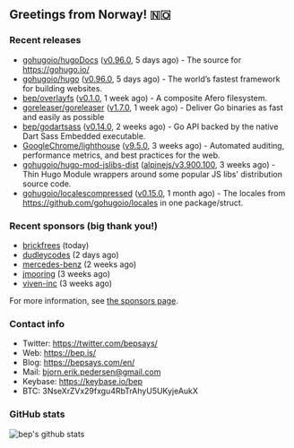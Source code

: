 ## Greetings from Norway! 🇳🇴

### Recent releases
- [gohugoio/hugoDocs](https://github.com/gohugoio/hugoDocs) ([v0.96.0](https://github.com/gohugoio/hugoDocs/releases/tag/v0.96.0), 5 days ago) - The source for https://gohugo.io/
- [gohugoio/hugo](https://github.com/gohugoio/hugo) ([v0.96.0](https://github.com/gohugoio/hugo/releases/tag/v0.96.0), 5 days ago) - The world’s fastest framework for building websites.
- [bep/overlayfs](https://github.com/bep/overlayfs) ([v0.1.0](https://github.com/bep/overlayfs/releases/tag/v0.1.0), 1 week ago) - A composite Afero filesystem.
- [goreleaser/goreleaser](https://github.com/goreleaser/goreleaser) ([v1.7.0](https://github.com/goreleaser/goreleaser/releases/tag/v1.7.0), 1 week ago) - Deliver Go binaries as fast and easily as possible
- [bep/godartsass](https://github.com/bep/godartsass) ([v0.14.0](https://github.com/bep/godartsass/releases/tag/v0.14.0), 2 weeks ago) - Go API backed by the native Dart Sass Embedded executable.
- [GoogleChrome/lighthouse](https://github.com/GoogleChrome/lighthouse) ([v9.5.0](https://github.com/GoogleChrome/lighthouse/releases/tag/v9.5.0), 3 weeks ago) - Automated auditing, performance metrics, and best practices for the web.
- [gohugoio/hugo-mod-jslibs-dist](https://github.com/gohugoio/hugo-mod-jslibs-dist) ([alpinejs/v3.900.100](https://github.com/gohugoio/hugo-mod-jslibs-dist/releases/tag/alpinejs%2Fv3.900.100), 3 weeks ago) - Thin Hugo Module wrappers around some popular JS libs&#39; distribution source code.
- [gohugoio/localescompressed](https://github.com/gohugoio/localescompressed) ([v0.15.0](https://github.com/gohugoio/localescompressed/releases/tag/v0.15.0), 1 month ago) - The locales from https://github.com/gohugoio/locales in one package/struct.


### Recent sponsors (big thank you!)

- [brickfrees](https://github.com/brickfrees) (today)
- [dudleycodes](https://github.com/dudleycodes) (2 days ago)
- [mercedes-benz](https://github.com/mercedes-benz) (2 weeks ago)
- [jmooring](https://github.com/jmooring) (3 weeks ago)
- [viven-inc](https://github.com/viven-inc) (3 weeks ago)

For more information, see [the sponsors page](https://github.com/sponsors/bep/).

### Contact info
- Twitter: https://twitter.com/bepsays/
- Web: https://bep.is/
- Blog: https://bepsays.com/en/
- Mail: bjorn.erik.pedersen@gmail.com
- Keybase: https://keybase.io/bep
- BTC: 3NseXrZVx29fxgu4RbTrAhyU5UKyjeAukX


### GitHub stats
![bep's github stats](https://github-readme-stats.vercel.app/api?username=bep&count_private=true&hide_title=true)

